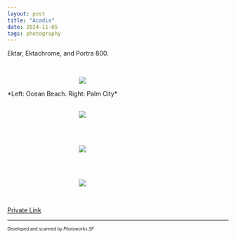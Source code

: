 ```yaml
---
layout: post
title: "Acadia"
date: 2024-11-05
tags: photography
---
```


Ektar, Ektachrome, and Portra 800.

<br>
<p align="center">
<img style="max-width: 1024px; margin: 0 0 0 -162px;" src="https://storage.googleapis.com/fkwang_blog_image_hosting/2024_11_05_acadia/img1.jpg">
</p>
*Left: Ocean Beach. Right: Palm City*
<br>

<br>
<p align="center">
<img style="max-width: 1024px; margin: 0 0 0 -162px;" src="https://storage.googleapis.com/fkwang_blog_image_hosting/2024_11_05_acadia/img2.jpg">
</p>
<br>

<br>
<p align="center">
<img style="max-width: 1024px; margin: 0 0 0 -162px;" src="https://storage.googleapis.com/fkwang_blog_image_hosting/2024_11_05_acadia/img3.jpg">
</p>
<br>

<br>
<p align="center">
<img style="max-width: 1024px; margin: 0 0 0 -162px;" src="https://storage.googleapis.com/fkwang_blog_image_hosting/2024_11_05_acadia/img4.jpg">
</p>
<br>

[Private Link]([https://jstrieb.github.io/link-lock/#eyJ2IjoiMC4wLjEiLCJlIjoidlVxdUlEMzJpNEtKby9sZUtSMjdIeUE2R0lsdjh6WHBZMHh4UDUrVU53R1VHU08vcnJ2OHA4bVlXV2VUdTV1UUQxOWFBS2tlRzJJdnNlV0dsa0ZxVXowTEVicHVkcENac1U2ZGp3NFU2Q1FkOURZekVad0l4OUJSaHZkWklFZFFkWFVBRHc9PSIsInMiOiJaYXFlSEptZjFPb2g1Z2FVVW5KcWlRPT0iLCJpIjoiYnVTNlJ0VFdnV2hxeFpTeCJ9](https://jstrieb.github.io/link-lock/#eyJ2IjoiMC4wLjEiLCJlIjoidG55R2JHZUkyTFhhdUxYNmJjbDVQTkdhazRWYXA5M3FqVFpSVEpQSUY1ODYrZnluS2tQMHRuTG02bHBMazZrQjJGWVlCTVc4RkxWWVFVTFVHVW9rNmV1SGU2V3hIWjNMSzlDSENiQTZzMlpHNWFSYkpCdEs2RU5VRVByVXJiUlU0amYzRnc9PSIsInMiOiJRYnBQQjROWDE0TkFNZnErWUw1WFpBPT0iLCJpIjoidFI4LzJJUDZ6ZjBlanA2LyJ9))

---

<sub><sup>Developed and scanned by *Photoworks SF*</sup></sub>
